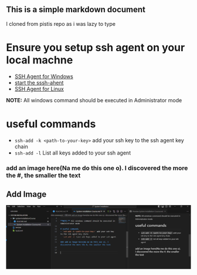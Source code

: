 ## This is a simple markdown document
I cloned from pistis repo as i was lazy to type

# Ensure you setup ssh agent on your local machne
- [SSH Agent for Windows](https://learn.microsoft.com/en-us/windows-server/administration/openssh/openssh_install_firstuse?tabs=gui)
- [start the sssh-ahent](https://learn.microsoft.com/en-us/windows-server/administration/openssh/openssh_keymanagement)
- [SSH Agent for Linux](https://ubuntu.com/server/docs/service-openssh)

**NOTE:** All windows command should be executed in Administrator mode

# useful commands
- `ssh-add -k <path-to-your-key>` add your ssh key to the ssh agent key chain
- `ssh-add -l` List all keys added to your ssh agent 

### add an image here(Na me do this one o). I discovered the more the #, the smaller the text


## Add Image
![Capture new](Capture%20new.PNG)


